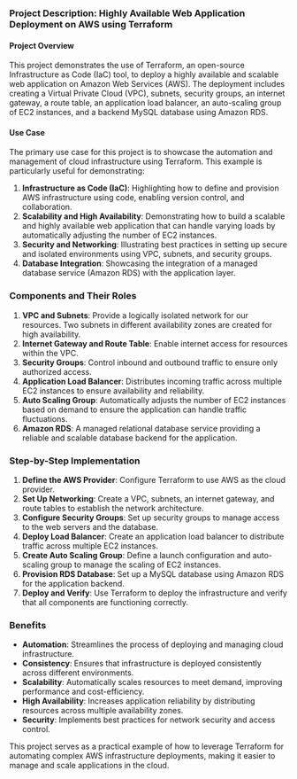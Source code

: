 ### Project Description: Highly Available Web Application Deployment on AWS using Terraform

#### Project Overview
This project demonstrates the use of Terraform, an open-source Infrastructure as Code (IaC) tool, to deploy a highly available and scalable web application on Amazon Web Services (AWS). The deployment includes creating a Virtual Private Cloud (VPC), subnets, security groups, an internet gateway, a route table, an application load balancer, an auto-scaling group of EC2 instances, and a backend MySQL database using Amazon RDS.

#### Use Case
The primary use case for this project is to showcase the automation and management of cloud infrastructure using Terraform. This example is particularly useful for demonstrating:

1. **Infrastructure as Code (IaC)**: Highlighting how to define and provision AWS infrastructure using code, enabling version control, and collaboration.
2. **Scalability and High Availability**: Demonstrating how to build a scalable and highly available web application that can handle varying loads by automatically adjusting the number of EC2 instances.
3. **Security and Networking**: Illustrating best practices in setting up secure and isolated environments using VPC, subnets, and security groups.
4. **Database Integration**: Showcasing the integration of a managed database service (Amazon RDS) with the application layer.

### Components and Their Roles
1. **VPC and Subnets**: Provide a logically isolated network for our resources. Two subnets in different availability zones are created for high availability.
2. **Internet Gateway and Route Table**: Enable internet access for resources within the VPC.
3. **Security Groups**: Control inbound and outbound traffic to ensure only authorized access.
4. **Application Load Balancer**: Distributes incoming traffic across multiple EC2 instances to ensure availability and reliability.
5. **Auto Scaling Group**: Automatically adjusts the number of EC2 instances based on demand to ensure the application can handle traffic fluctuations.
6. **Amazon RDS**: A managed relational database service providing a reliable and scalable database backend for the application.

### Step-by-Step Implementation
1. **Define the AWS Provider**: Configure Terraform to use AWS as the cloud provider.
2. **Set Up Networking**: Create a VPC, subnets, an internet gateway, and route tables to establish the network architecture.
3. **Configure Security Groups**: Set up security groups to manage access to the web servers and the database.
4. **Deploy Load Balancer**: Create an application load balancer to distribute traffic across multiple EC2 instances.
5. **Create Auto Scaling Group**: Define a launch configuration and auto-scaling group to manage the scaling of EC2 instances.
6. **Provision RDS Database**: Set up a MySQL database using Amazon RDS for the application backend.
7. **Deploy and Verify**: Use Terraform to deploy the infrastructure and verify that all components are functioning correctly.

### Benefits
- **Automation**: Streamlines the process of deploying and managing cloud infrastructure.
- **Consistency**: Ensures that infrastructure is deployed consistently across different environments.
- **Scalability**: Automatically scales resources to meet demand, improving performance and cost-efficiency.
- **High Availability**: Increases application reliability by distributing resources across multiple availability zones.
- **Security**: Implements best practices for network security and access control.

This project serves as a practical example of how to leverage Terraform for automating complex AWS infrastructure deployments, making it easier to manage and scale applications in the cloud.
